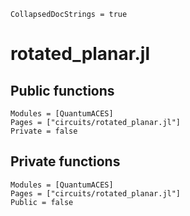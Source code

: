 ```@meta
CollapsedDocStrings = true
```

# rotated_planar.jl

## Public functions

```@autodocs; canonical = false
Modules = [QuantumACES]
Pages = ["circuits/rotated_planar.jl"]
Private = false
```

## Private functions

```@autodocs
Modules = [QuantumACES]
Pages = ["circuits/rotated_planar.jl"]
Public = false
```
